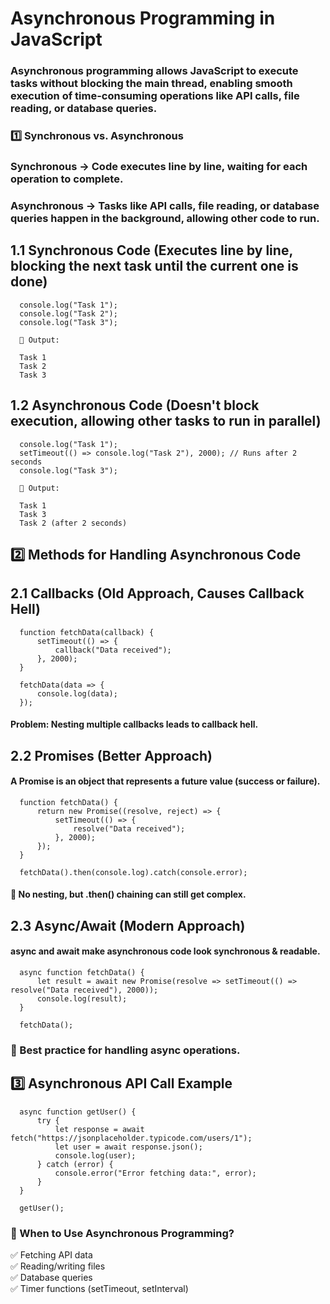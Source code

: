 # Asynchronous Programming in JavaScript

### Asynchronous programming allows JavaScript to execute tasks without blocking the main thread, enabling smooth execution of time-consuming operations like API calls, file reading, or database queries.

### 1️⃣ Synchronous vs. Asynchronous
### Synchronous 	→ Code executes line by line, waiting for each operation to complete.
### Asynchronous 	→ Tasks like API calls, file reading, or database queries happen in the background, allowing other code to run.


## 1.1 Synchronous Code (Executes line by line, blocking the next task until the current one is done)
      
      console.log("Task 1");
      console.log("Task 2");
      console.log("Task 3");
      
      📌 Output:
      
      Task 1  
      Task 2  
      Task 3  

## 1.2 Asynchronous Code (Doesn't block execution, allowing other tasks to run in parallel)
      
      console.log("Task 1");
      setTimeout(() => console.log("Task 2"), 2000); // Runs after 2 seconds
      console.log("Task 3");
      
      📌 Output:
      
      Task 1  
      Task 3  
      Task 2 (after 2 seconds)

## 2️⃣ Methods for Handling Asynchronous Code
## 2.1 Callbacks (Old Approach, Causes Callback Hell)
      
      function fetchData(callback) {
          setTimeout(() => {
              callback("Data received");
          }, 2000);
      }
      
      fetchData(data => {
          console.log(data);
      });

#### Problem: Nesting multiple callbacks leads to callback hell.

## 2.2 Promises (Better Approach)

#### A Promise is an object that represents a future value (success or failure).
      
      function fetchData() {
          return new Promise((resolve, reject) => {
              setTimeout(() => {
                  resolve("Data received");
              }, 2000);
          });
      }
      
      fetchData().then(console.log).catch(console.error);

#### 📌 No nesting, but .then() chaining can still get complex.

## 2.3 Async/Await (Modern Approach)

#### async and await make asynchronous code look synchronous & readable.
      
      async function fetchData() {
          let result = await new Promise(resolve => setTimeout(() => resolve("Data received"), 2000));
          console.log(result);
      }
      
      fetchData();

### 📌 Best practice for handling async operations.

## 3️⃣ Asynchronous API Call Example
      
      async function getUser() {
          try {
              let response = await fetch("https://jsonplaceholder.typicode.com/users/1");
              let user = await response.json();
              console.log(user);
          } catch (error) {
              console.error("Error fetching data:", error);
          }
      }
      
      getUser();

### 🔹 When to Use Asynchronous Programming?

✅ Fetching API data <br>
✅ Reading/writing files <br>
✅ Database queries <br>
✅ Timer functions (setTimeout, setInterval)
